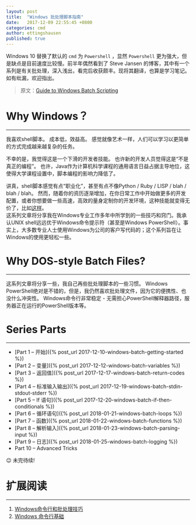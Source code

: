 ```yaml
---
layout: post
title:  "Windows 批处理脚本指南"
date:   2017-12-09 22:55:45 +0800
categories: cmd
author: ettingshausen
published: true
---
```


Windows 10 替换了默认的 `cmd` 为 `Powershell` ，显然 `Powershell` 更为强大，但是缺点是目前速度比较慢。前半年偶然看到了 Steve Jansen 的博客，其中有一个系列是有关批处理，深入浅出，看完后收获颇丰。现将其翻译，也算是学习笔记。如有纰漏，欢迎指出。

>原文：[Guide to Windows Batch Scripting](http://steve-jansen.github.io/guides/windows-batch-scripting/) 


# Why Windows？
---
我喜欢shell脚本。 成本低，效益高。 感觉就像艺术一样，人们可以学习以更简单的方式完成越来越复杂的任务。  

不幸的是，我觉得这是一个下滑的开发者技能。 也许新的开发人员觉得这是“不是真正的编程”。 也许，Java作为计算机科学课程的通用语言日益占据主导地位，这使得大学课程设置中，脚本编程的影响力降低了。  

讲真，shell脚本感觉有点“职业化”，甚至有点不像Python / Ruby / LISP / blah / blah / blah。 然而，随着你的资历逐渐增加，在你日常工作中开始做更多的开发配置，或者你想要做一些高速，高效的量身定制你的开发环境，这种技能就变得无价了，比如[这样](https://github.com/blog/1345-introducing-boxen)。  
这系列文章将分享我在Windows专业工作多年中所学到的一些技巧和窍门。我承认UNIX shell远远优于Windows命令提示符（甚至是Windows PowerShell）。事实上，大多数专业人士使用Windows为公司的客户写代码的；这个系列旨在让Windows的使用更轻松一些。

# Why DOS-style Batch Files?
---  
这系列文章将分享一些，我自己再些批处理脚本的一些习惯。 Windows PowerShell绝对是不错的，但是，我仍然喜欢批处理文件，因为它的便携性、也没什么冲突性。 Windows命令行非常稳定 - 无需担心PowerShell解释器路径，服务器正在运行的PowerShell版本等。

# Series Parts  
---

+ [Part 1 – 开始]({% post_url 2017-12-10-windows-batch-getting-started %})
+ [Part 2 – 变量]({% post_url 2017-12-12-windows-batch-variables %})
+ [Part 3 – 返回值]({% post_url 2017-12-17-windows-batch-return-codes %})
+ [Part 4 – 标准输入输出]({% post_url 2017-12-19-windows-batch-stdin-stdout-stderr %})
+ [Part 5 – If 语句]({% post_url 2017-12-20-windows-batch-if-then-conditionals %})
+ [Part 6 – 循环语句]({% post_url 2018-01-21-windows-batch-loops %})
+ [Part 7 – 函数]({% post_url 2018-01-22-windows-batch-functions %})
+ [Part 8 – 解析输入]({% post_url 2018-01-23-windows-batch-parsing-input %})
+ [Part 9 – 日志]({% post_url 2018-01-25-windows-batch-logging %})
+ Part 10 – Advanced Tricks  

:wink:
未完待续! 

# 扩展阅读
----
1. [Windows命令行和批处理技巧](http://netwjx.github.io/blog/2012/07/29/windows-shell-and-bat-skills/)
1. [Windows 命令行基础](https://blog.henix.info/blog/windows-cmdbasic/)
